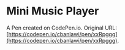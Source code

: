 # Mini Music Player

A Pen created on CodePen.io. Original URL: [https://codepen.io/cbanlawi/pen/xxRpggg](https://codepen.io/cbanlawi/pen/xxRpggg).


